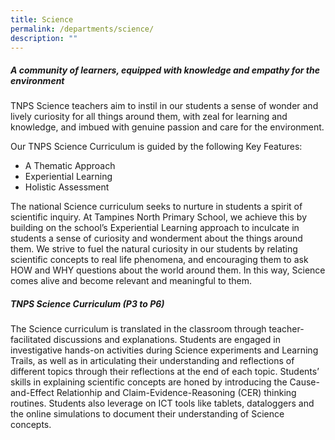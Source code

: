 ```yaml
---
title: Science
permalink: /departments/science/
description: ""
---
```

##### A community of learners, equipped with knowledge and empathy for the environment


TNPS Science teachers aim to instil in our students a sense of wonder and lively curiosity for all things around them, with zeal for learning and knowledge, and imbued with genuine passion and care for the environment.

  

Our TNPS Science Curriculum is guided by the following Key Features:

*   A Thematic Approach
*   Experiential Learning
*   Holistic Assessment

  

The national Science curriculum seeks to nurture in students a spirit of scientific inquiry. At Tampines North Primary School, we achieve this by building on the school’s Experiential Learning approach to inculcate in students a sense of curiosity and wonderment about the things around them. We strive to fuel the natural curiosity in our students by relating scientific concepts to real life phenomena, and encouraging them to ask HOW and WHY questions about the world around them. In this way, Science comes alive and become relevant and meaningful to them.

##### TNPS Science Curriculum (P3 to P6)


The Science curriculum is translated in the classroom through teacher-facilitated discussions and explanations. Students are engaged in investigative hands-on activities during Science experiments and Learning Trails, as well as in articulating their understanding and reflections of different topics through their reflections at the end of each topic. Students’ skills in explaining scientific concepts are honed by introducing the Cause-and-Effect Relationhip and Claim-Evidence-Reasoning (CER) thinking routines. Students also leverage on ICT tools like tablets, dataloggers and the online simulations to document their understanding of Science concepts.